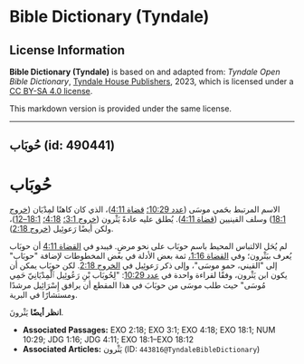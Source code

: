 # Bible Dictionary (Tyndale)

## License Information

**Bible Dictionary (Tyndale)** is based on and adapted from: _Tyndale Open Bible Dictionary_, [Tyndale House Publishers](https://tyndaleopenresources.com/), 2023, which is licensed under a [CC BY-SA 4.0 license](https://creativecommons.org/licenses/by-sa/4.0/legalcode.en).

This markdown version is provided under the same license.



--------------------------------

## حُوبَاب (id: 490441)

حُوبَاب
=======

الاسم المرتبط بحَمي موسَى ([عدد 10:29؛](https://ref.ly/Num10:29) [قضاة 4:11](https://ref.ly/Judg4:11))، الذي كان كاهنًا لمِدْيَان ([خروج 18:1](https://ref.ly/Exod18:1)) وسلف القينيين ([قضاة 4:11](https://ref.ly/Judg4:11)). يُطلق عليه عادةً يَثْرون ([خروج 3:1؛](https://ref.ly/Exod3:1) [4:18؛](https://ref.ly/Exod4:18) [18:1–12](https://ref.ly/Exod18:1-Exod18:12))، ولكن أيضًا رَعوئِيل ([خروج 2:18](https://ref.ly/Exod2:18)).

لم يُحَل الالتباس المحيط باسم حوبَاب على نحو مرضٍ. فيبدو في [القضاة 4:11](https://ref.ly/Judg4:11) أن حوبَاب يُعرف بيَثْرون؛ وفي [القضاة 1:16،](https://ref.ly/Judg1:16) ثمة بعض الأدلة في بعض المخطوطات لإضافة "حوبَاب" إلى "القيني، حمو موسَى"، وإلى ذكر رَعوئِيل في [الخروج 2:18](https://ref.ly/Exod2:18). لكن حوبَاب يمكن أن يكون ابن يَثْرون، وفقًا لقراءة واحدة في [عدد 10:29](https://ref.ly/Num10:29): "لِحُوبَاب بْنِ رَعُوئِيل ٱلْمِدْيَانِيّ حَمِي مُوسَى" حيث طلب موسَى من حوبَابَ في هذا المقطع أن يرافق إِسْرَائِيل مرشدًا ومستشارًا في البرية.

**انظر أيضًا** يَثْرونَ.

* **Associated Passages:** EXO 2:18; EXO 3:1; EXO 4:18; EXO 18:1; NUM 10:29; JDG 1:16; JDG 4:11; EXO 18:1–EXO 18:12
* **Associated Articles:** يَثْرون (ID: `443816@TyndaleBibleDictionary`)


